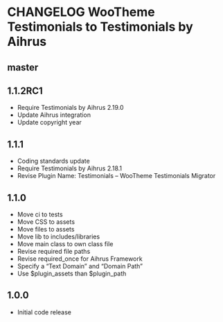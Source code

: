 # CHANGELOG WooTheme Testimonials to Testimonials by Aihrus

## master

## 1.1.2RC1
* Require Testimonials by Aihrus 2.19.0
* Update Aihrus integration
* Update copyright year

## 1.1.1
* Coding standards update
* Require Testimonials by Aihrus 2.18.1
* Revise Plugin Name: Testimonials – WooTheme Testimonials Migrator

## 1.1.0
* Move ci to tests
* Move CSS to assets
* Move files to assets
* Move lib to includes/libraries
* Move main class to own class file
* Revise required file paths
* Revise required_once for Aihrus Framework
* Specify a “Text Domain” and “Domain Path”
* Use $plugin_assets than $plugin_path

## 1.0.0
* Initial code release 